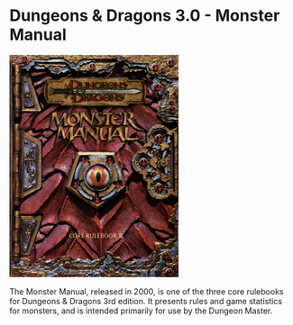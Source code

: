 # Dungeons & Dragons 3.0 - Monster Manual

![Monster Manual 3rd Edition Cover](./images/MM3.0.webp)

The Monster Manual, released in 2000, is one of the three core rulebooks for Dungeons & Dragons 3rd edition. It presents rules and game statistics for monsters, and is intended primarily for use by the Dungeon Master.
